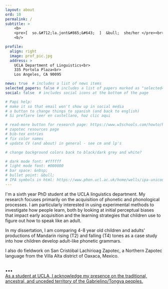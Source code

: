 ```yaml
---
layout: about
ord: 10
permalink: /
subtitle: >
    <b>
    <pre>[  so.&#712;la.jont&#865;&#643;  ]  &bull;  she/her </pre><br>
    <b/>

profile:
  align: right
  image: prof_pic.jpg
  address: >
    UCLA Department of Linguistics<br>
    335 Portola Plaza<br>
    Los Angeles, CA 90095

news: true  # includes a list of news items
selected_papers: false # includes a list of papers marked as "selected={true}"
social: false  # includes social icons at the bottom of the page

# Papi help:
# make it so that email won't show up in social media
# a button to change things to spanish (and back to english)
# Si prefiere leer en castellano, haz clic aqui

# read-more button for research page: https://www.w3schools.com/howto/howto_js_read_more.asp
# zapotec resources page
# bib-tex entries
# fix color names
# update CV (and about) in general - see cm and lp's

# change background colors back to black/dark grey and white?

# dark mode font: #ffffff
# light mode font: #000000
# bar space: &nbsp;
# bullet point: &bull;
# IPA symbols in html: https://www.phon.ucl.ac.uk/home/wells/ipa-unicodetest.htm#:~:text=There%20are%20two%20ways%20to,Select%20it%2C%20and%20Insert.
---
```

I'm a sixth year PhD student at the UCLA linguistics department. My research focuses primarily on the acquisition of phonetic and phonological processes. I am particularly interested in using experimental methods to investigate how people learn, both by looking at initial perceptual biases that impact early acquisition and the learning strategies that children use to figure out how to speak like an adult. 

In my dissertation, I am comparing 4-8 year old children and adults' productions of Mandarin rising (T2) and falling (T4) tones as a case study into how children develop adult-like phonetic grammars.

I also do fieldwork on San Cristóbal Lachirioag Zapotec, a Northern Zapotec language from the Villa Alta district of Oaxaca, Mexico.


<p style="text-align:left;padding-top:1rem"> &bull;&bull;&bull;<br>
<a href="https://equity.ucla.edu/know/resources-on-native-american-and-indigenous-affairs/" target="_new">As a student at UCLA, I acknowledge my presence on the traditional, ancestral, and unceded territory of the Gabrielino/Tongva peoples.</a></p>
